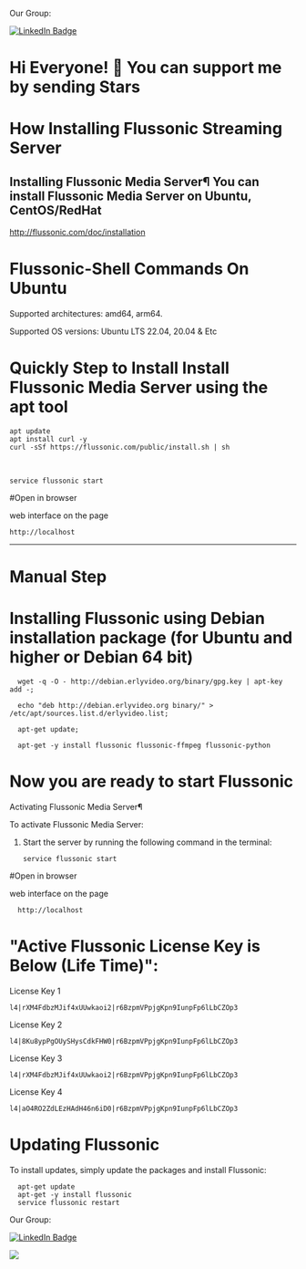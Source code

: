 Our Group:
<div id="badges">
  <a href="https://t.me/Flussonics">
    <img src="https://img.shields.io/badge/Telegram-26A5E4?style=flat&logo=telegram&logoColor=white" alt="LinkedIn Badge"/>
  </a>
  
    
# ******Hi Everyone! 🌟 You can support me by sending Stars******

# How Installing Flussonic Streaming Server 


Installing Flussonic Media Server¶
You can install Flussonic Media Server on Ubuntu, CentOS/RedHat
----------------

http://flussonic.com/doc/installation

# Flussonic-Shell Commands On Ubuntu

Supported architectures: amd64, arm64.

Supported OS versions: Ubuntu LTS 22.04, 20.04 & Etc

# Quickly Step to Install Install Flussonic Media Server using the apt tool


    apt update
    apt install curl -y
    curl -sSf https://flussonic.com/public/install.sh | sh
      
<br>

    service flussonic start

    
#Open in browser

web interface on the page 

    http://localhost



---------------

# Manual Step

# Installing Flussonic using Debian installation package (for Ubuntu and higher or Debian 64 bit)

      wget -q -O - http://debian.erlyvideo.org/binary/gpg.key | apt-key add -;

      echo "deb http://debian.erlyvideo.org binary/" > /etc/apt/sources.list.d/erlyvideo.list;

      apt-get update;

      apt-get -y install flussonic flussonic-ffmpeg flussonic-python

# Now you are ready to start Flussonic

Activating Flussonic Media Server¶

To activate Flussonic Media Server:

1) Start the server by running the following command in the terminal:

       service flussonic start

#Open in browser

web interface on the page 
      
      http://localhost


# "Active Flussonic License Key is Below (Life Time)":

 License Key 1

    l4|rXM4FdbzMJif4xUUwkaoi2|r6BzpmVPpjgKpn9IunpFp6lLbCZOp3 
 License Key 2
 
    l4|8Ku8ypPgOUySHysCdkFHW0|r6BzpmVPpjgKpn9IunpFp6lLbCZOp3
 License Key 3
 
    l4|rXM4FdbzMJif4xUUwkaoi2|r6BzpmVPpjgKpn9IunpFp6lLbCZOp3
  License Key 4
  
    l4|aO4RO2ZdLEzHAdH46n6iD0|r6BzpmVPpjgKpn9IunpFp6lLbCZOp3

# Updating Flussonic

To install updates, simply update the packages and install Flussonic:


      apt-get update
      apt-get -y install flussonic
      service flussonic restart



Our Group:
<div id="badges">
  <a href="https://t.me/Flussonics">
    <img src="https://img.shields.io/badge/Telegram-26A5E4?style=flat&logo=telegram&logoColor=white" alt="LinkedIn Badge"/>
  </a>
  

<a href="https://hits.seeyoufarm.com"><img src="https://hits.seeyoufarm.com/api/count/incr/badge.svg?url=https%3A%2F%2Fsohag1192.github.io%2FFlussonic-New%2F&count_bg=%2379C83D&title_bg=%23555555&icon=&icon_color=%23E7E7E7&title=hits&edge_flat=false"/></a>

